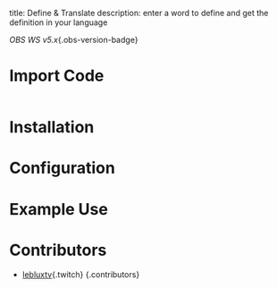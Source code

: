 title: Define & Translate
description: enter a word to define and get the definition in your language 

*OBS WS v5.x*{.obs-version-badge} 
# Import Code
```text

```
# Installation

# Configuration

# Example Use

# Contributors

- [lebluxtv](https://www.twitch.tv/lebluxtv){.twitch}
{.contributors} 
